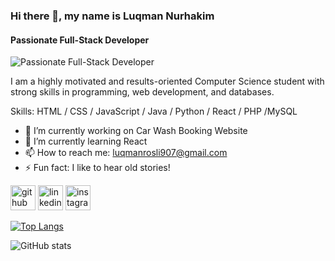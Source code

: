 ### Hi there 👋, my name is Luqman Nurhakim
#### Passionate Full-Stack Developer
![Passionate Full-Stack Developer](https://arturssmirnovs.github.io//images/banner.png)

I am a highly motivated and results-oriented Computer Science student with strong skills in programming, web development, and databases. 

Skills: HTML / CSS / JavaScript / Java / Python / React / PHP /MySQL

- 🔭 I’m currently working on Car Wash Booking Website 
- 🌱 I’m currently learning React 
- 📫 How to reach me: luqmanrosli907@gmail.com 
- ⚡ Fun fact: I like to hear old stories! 


[<img src='https://cdn.jsdelivr.net/npm/simple-icons@3.0.1/icons/github.svg' alt='github' height='40'>](https://github.com/https://github.com/LuqmanNurhakimRosli)  [<img src='https://cdn.jsdelivr.net/npm/simple-icons@3.0.1/icons/linkedin.svg' alt='linkedin' height='40'>](https://www.linkedin.com/in/in/luqman-nurhakim-rosli-21974127a/)  [<img src='https://cdn.jsdelivr.net/npm/simple-icons@3.0.1/icons/instagram.svg' alt='instagram' height='40'>](https://www.instagram.com/https://www.instagram.com/rakumannn?igsh=d29tdml6bGtnbDJz/)  

[![Top Langs](https://github-readme-stats.vercel.app/api/top-langs/?username=https://github.com/LuqmanNurhakimRosli)](https://github.com/anuraghazra/github-readme-stats)

![GitHub stats](https://github-readme-stats.vercel.app/api?username=https://github.com/LuqmanNurhakimRosli&show_icons=true)  

